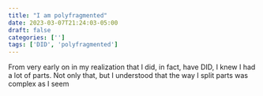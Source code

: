 ```yaml
---
title: "I am polyfragmented"
date: 2023-03-07T21:24:03-05:00
draft: false 
categories: ['']
tags: ['DID', 'polyfragmented']
---
```


From very early on in my realization that I did, in fact, have DID, I knew I had a lot of parts. Not only that, but I understood that the way I split parts was complex as I seem

